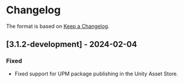 # Changelog

The format is based on [Keep a Changelog](https://keepachangelog.com/en/1.1.0/).

## [3.1.2-development] - 2024-02-04

### Fixed

* Fixed support for UPM package publishing in the Unity Asset Store.
